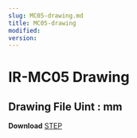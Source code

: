 ```yaml
---
slug: MC05-drawing.md
title: MC05-drawing
modified: 
version:
---
```

# IR-MC05 Drawing
## Drawing File Uint : mm
**Download**  <a class="downloadbtn" href="./data/IR-MC05.step" download> STEP </a>
